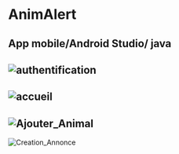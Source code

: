 # AnimAlert
App mobile/Android Studio/ java
----
![authentification](https://user-images.githubusercontent.com/98507843/152880960-92ae586e-213b-445a-af23-03c6d23be66d.PNG)
----
![accueil](https://user-images.githubusercontent.com/98507843/152881009-d6d09247-2849-4959-b827-28d22e8056e0.PNG)
----
![Ajouter_Animal](https://user-images.githubusercontent.com/98507843/152881036-db09e3b8-e007-42e0-9285-aece09ae5a5a.PNG)
----
![Creation_Annonce](https://user-images.githubusercontent.com/98507843/152881062-ed9f1551-7c7f-4263-9183-0083aef1c4b4.PNG)
